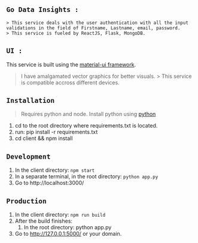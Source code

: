 ## `Go Data Insights : `

    > This service deals with the user authentication with all the input validations in the field of Firstname, Lastname, email, password.
    > This service is fueled by ReactJS, Flask, MongoDB.

## `UI : `

This service is built using the
[material-ui framework](https://material-ui.com/).

> I have amalgamated vector graphics for better visuals. > This service is compatible accross different devices.

## `Installation`

> Requires python and node.
> Install python using [python](https://www.python.org/downloads/)

1. cd to the root directory where requirements.txt is located.
2. run: pip install -r requirements.txt
3. cd client && npm install

## `Development`

1. In the client directory: `npm start`
2. In a separate terminal, in the root directory: `python app.py`
3. Go to http://localhost:3000/

## `Production`

1. In the client directory: `npm run build`
2. After the build finishes:
   1. In the root directory: python app.py
3. Go to http://127.0.0.1:5000/ or your domain.
